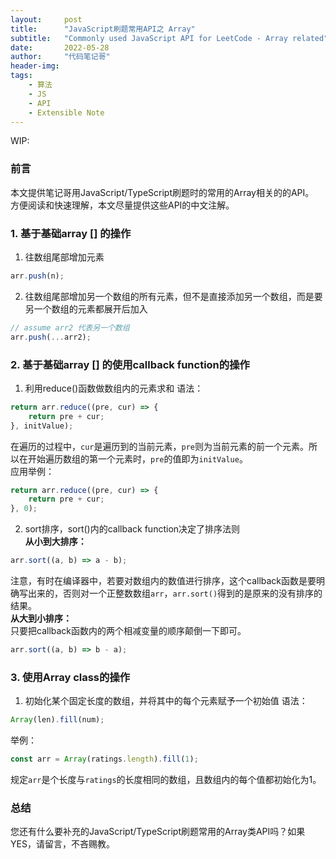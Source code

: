 ```yaml
---
layout:     post
title:      "JavaScript刷题常用API之 Array"
subtitle:   "Commonly used JavaScript API for LeetCode - Array related"
date:       2022-05-28
author:     "代码笔记哥"
header-img:
tags:
    - 算法
    - JS
    - API
    - Extensible Note
---
```

WIP:   

### 前言
本文提供笔记哥用JavaScript/TypeScript刷题时的常用的Array相关的的API。    
方便阅读和快速理解，本文尽量提供这些API的中文注解。

### 1. 基于基础array [] 的操作
1. 往数组尾部增加元素
```js
arr.push(n);
```

2. 往数组尾部增加另一个数组的所有元素，但不是直接添加另一个数组，而是要另一个数组的元素都展开后加入
```js
// assume arr2 代表另一个数组
arr.push(...arr2);
```


### 2. 基于基础array [] 的使用callback function的操作

1. 利用reduce()函数做数组内的元素求和
语法：
```js
return arr.reduce((pre, cur) => {
    return pre + cur;
}, initValue);
```
在遍历的过程中，`cur`是遍历到的当前元素，`pre`则为当前元素的前一个元素。所以在开始遍历数组的第一个元素时，`pre`的值即为`initValue`。  
应用举例：  
```js
return arr.reduce((pre, cur) => {
    return pre + cur;
}, 0);
```

2. sort排序，sort()内的callback function决定了排序法则  
**从小到大排序：**
```js
arr.sort((a, b) => a - b);
```
注意，有时在编译器中，若要对数组内的数值进行排序，这个callback函数是要明确写出来的，否则对一个正整数数组`arr`，`arr.sort()`得到的是原来的没有排序的结果。   
**从大到小排序：**  
只要把callback函数内的两个相减变量的顺序颠倒一下即可。
```js
arr.sort((a, b) => b - a);
```


### 3. 使用Array class的操作

1. 初始化某个固定长度的数组，并将其中的每个元素赋予一个初始值
语法：
```js
Array(len).fill(num);
```
举例：
```js
const arr = Array(ratings.length).fill(1);
```
规定`arr`是个长度与`ratings`的长度相同的数组，且数组内的每个值都初始化为1。


### 总结

您还有什么要补充的JavaScript/TypeScript刷题常用的Array类API吗？如果YES，请留言，不吝赐教。
